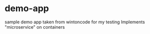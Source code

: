 # demo-app
sample demo app taken from wintoncode for my testing
Implements "microservice" on containers
